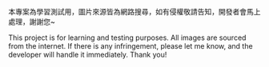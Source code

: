 本專案為學習測試用，圖片來源皆為網路搜尋，如有侵權敬請告知，開發者會馬上處理，謝謝您~

This project is for learning and testing purposes. All images are sourced from the internet. If there is any infringement, please let me know, and the developer will handle it immediately. Thank you!
